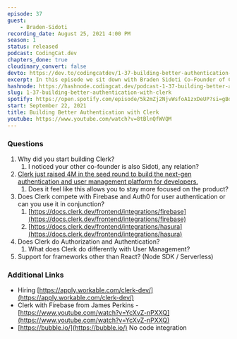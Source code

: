 ```yaml
---
episode: 37
guest: 
    - Braden-Sidoti
recording_date: August 25, 2021 4:00 PM
season: 1
status: released
podcast: CodingCat.dev
chapters_done: true
cloudinary_convert: false
devto: https://dev.to/codingcatdev/1-37-building-better-authentication-with-clerk-3fkh
excerpt: In this episode we sit down with Braden Sidoti Co-Founder of Clerk. Clerk is the next-gen authentication and user management platform for developers.
hashnode: https://hashnode.codingcat.dev/podcast-1-37-building-better-authentication-with-clerk
slug: 1-37-building-better-authentication-with-clerk
spotify: https://open.spotify.com/episode/5k2mZj2NjvWsfoA1zxDeUP?si=gBdYPcKbS6Wq1uVnTUMC3w
start: September 22, 2021
title: Building Better Authentication with Clerk
youtube: https://www.youtube.com/watch?v=8tBlnQfWVQM
---
```

### Questions

1. Why did you start building Clerk?
    1. I noticed your other co-founder is also Sidoti, any relation?
2. [Clerk just raised 4M in the seed round to build the next-gen authentication and user management platform for developers.](https://clerk.dev/blog/clerk-raises-for-next-gen-auth)
    1. Does it feel like this allows you to stay more focused on the product?
3. Does Clerk compete with Firebase and Auth0 for user authentication or can you use it in conjunction?
    1. [https://docs.clerk.dev/frontend/integrations/firebase](https://docs.clerk.dev/frontend/integrations/firebase)
    2. [https://docs.clerk.dev/frontend/integrations/hasura](https://docs.clerk.dev/frontend/integrations/hasura)
4. Does Clerk do Authorization and Authentication?
    1. What does Clerk do differently with User Management?
5. Support for frameworks other than React? (Node SDK / Serverless)

### Additional Links

- Hiring [https://apply.workable.com/clerk-dev/](https://apply.workable.com/clerk-dev/)
- Clerk with Firebase from James Perkins - [https://www.youtube.com/watch?v=YcXvZ-nPXXQ](https://www.youtube.com/watch?v=YcXvZ-nPXXQ)
- [https://bubble.io/](https://bubble.io/) No code integration
